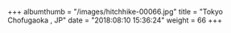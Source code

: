 +++
albumthumb = "/images/hitchhike-00066.jpg"
title = "Tokyo Chofugaoka , JP"
date = "2018:08:10 15:36:24"
weight = 66
+++
